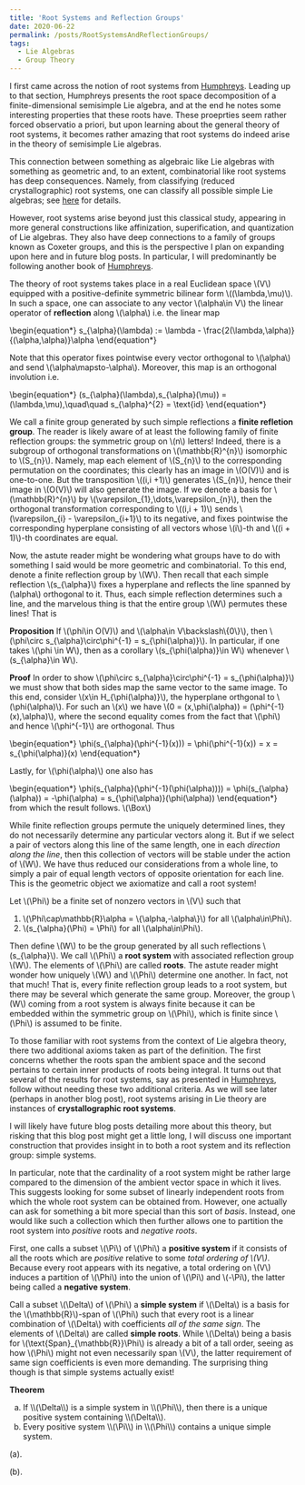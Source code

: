 ```yaml
---
title: 'Root Systems and Reflection Groups'
date: 2020-06-22
permalink: /posts/RootSystemsAndReflectionGroups/
tags:
  - Lie Algebras
  - Group Theory
---
```


I first came across the notion of root systems from [Humphreys](https://books.google.com/books/about/Introduction_to_Lie_Algebras_and_Represe.html?id=gCUlAQAAIAAJ). Leading up to that section, Humphreys presents the root space decomposition of a finite-dimensional semisimple Lie algebra, and at the end he notes some interesting properties that these roots have. These proeprties seem rather forced observatio a priori, but upon learning about the general theory of root systems, it becomes rather amazing that root systems do indeed arise in the theory of semisimple Lie algebras.

This connection between something as algebraic like Lie algebras with something as geometric and, to an extent, combinatorial like root systems has deep consequences. Namely, from classifying (reduced crystallographic) root systems, one can classify all possible simple Lie algebras; see [here](https://almosttrivial.github.io/posts/SimpleClassification/) for details.

However, root systems arise beyond just this classical study, appearing in more general constructions like affinization, superification, and quantization of Lie algebras. They also have deep connections to a family of groups known as Coxeter groups, and this is the perspective I plan on expanding upon here and in future blog posts. In particular, I will predominantly be following another book of [Humphreys](https://books.google.com/books/about/Reflection_Groups_and_Coxeter_Groups.html?id=ODfjmOeNLMUC).

The theory of root systems takes place in a real Euclidean space \\(V\\) equipped with a positive-definite symmetric bilinear form \\((\lambda,\mu)\\). In such a space, one can associate to any vector \\(\alpha\in V\\) the linear operator of **reflection** along \\(\alpha\\) i.e. the linear map

\begin{equation\*}
   s\_{\alpha}(\lambda) := \lambda - \frac{2(\lambda,\alpha)}{(\alpha,\alpha)}\alpha
\end{equation\*}

Note that this operator fixes pointwise every vector orthogonal to \\(\alpha\\) and send \\(\alpha\mapsto-\alpha\\). Moreover, this map is an orthogonal involution i.e.

\begin{equation\*}
   (s\_{\alpha}(\lambda),s\_{\alpha}(\mu)) = (\lambda,\mu),\quad\quad s\_{\alpha}^{2} = \text{id}
\end{equation\*}

We call a finite group generated by such simple reflections a **finite refletion group**. The reader is likely aware of at least the following family of finite reflection groups: the symmetric group on \\(n\\) letters! Indeed, there is a subgroup of orthogonal transformations on \\(\mathbb{R}^{n}\\) isomorphic to \\(S\_{n}\\). Namely, map each element of \\(S\_{n}\\) to the corresponding permutation on the coordinates; this clearly has an image in \\(O(V)\\) and is one-to-one. But the transposition \\((i,i +1)\\) generates \\(S\_{n}\\), hence their image in \\(O(V)\\) will also generate the image. If we denote a basis for \\(\mathbb{R}^{n}\\) by \\(\varepsilon\_{1},\dots,\varepsilon\_{n}\\), then the orthogonal transformation corresponding to \\((i,i + 1)\\) sends \\(\varepsilon\_{i} - \varepsilon\_{i+1}\\) to its negative, and fixes pointwise the corresponding hyperplane consisting of all vectors whose \\(i\\)-th and \\((i + 1)\\)-th coordinates are equal.

Now, the astute reader might be wondering what groups have to do with something I said would be more geometric and combinatorial. To this end, denote a finite reflection group by \\(W\\). Then recall that each simple reflection \\(s\_{\alpha}\\) fixes a hyperplane and reflects the line spanned by \(\alpha\\) orthogonal to it. Thus, each simple reflection determines such a line, and the marvelous thing is that the entire group \\(W\\) permutes these lines! That is

**Proposition** If \\(\phi\in O(V)\\) and \\(\alpha\in V\backslash\\{0\\}\\), then \\(\phi\circ s\_{\alpha}\circ\phi^{-1} = s\_{\phi(\alpha)}\\). In particular, if one takes \\(\phi \in W\\), then as a corollary \\(s\_{\phi(\alpha)}\in W\\) whenever \\(s\_{\alpha}\in W\\).

**Proof** In order to show \\(\phi\circ s\_{\alpha}\circ\phi^{-1} = s\_{\phi(\alpha)}\\) we must show that both sides map the same vector to the same image. To this end, consider \\(x\in H\_{\phi(\alpha)}\\), the hyperplane orthgonal to \\(\phi(\alpha)\\). For such an \\(x\\) we have \\(0 = (x,\phi(\alpha)) = (\phi^{-1}(x),\alpha)\\), where the second equality comes from the fact that \\(\phi\\) and hence \\(\phi^{-1}\\) are orthogonal. Thus

\begin{equation\*}
   \phi(s\_{\alpha}(\phi^{-1}(x))) = \phi(\phi^{-1}(x)) = x = s\_{\phi(\alpha)}(x)
\end{equation\*}

Lastly, for \\(\phi(\alpha)\\) one also has

\begin{equation\*}
   \phi(s\_{\alpha}(\phi^{-1}(\phi(\alpha)))) = \phi(s\_{\alpha}(\alpha)) = -\phi(\alpha) = s\_{\phi(\alpha)}(\phi(\alpha))
\end{equation\*}
from which the result follows. \\(\Box\\)

While finite reflection groups permute the uniquely determined lines, they do not necessarily determine any particular vectors along it. But if we select a pair of vectors along this line of the same length, one in each *direction along the line*, then this collection of vectors will be stable under the action of \\(W\\). We have thus reduced our considerations from a whole line, to simply a pair of equal length vectors of opposite orientation for each line. This is the geometric object we axiomatize and call a root system!

Let \\(\Phi\\) be a finite set of nonzero vectors in \\(V\\) such that

1. \\(\Phi\cap\mathbb{R}\alpha = \\{\alpha,-\alpha\\}\\) for all \\(\alpha\in\Phi\\).
2. \\(s\_{\alpha}(\Phi) = \Phi\\) for all \\(\alpha\in\Phi\\).

Then define \\(W\\) to be the group generated by all such reflections \\(s\_{\alpha}\\). We call \\(\Phi\\) a **root system** with associated reflection group \\(W\\). The elements of \\(\Phi\\) are called **roots**. The astute reader might wonder how uniquely \\(W\\) and \\(\Phi\\) determine one another. In fact, not that much! That is, every finite reflection group leads to a root system, but there may be several which generate the same group. Moreover, the group \\(W\\) coming from a root system is always finite because it can be embedded within the symmetric group on \\(\Phi\\), which is finite since \\(\Phi\\) is assumed to be finite.

To those familiar with root systems from the context of Lie algebra theory, there two additional axioms taken as part of the definition. The first concerns whether the roots span the ambient space and the second pertains to certain inner products of roots being integral. It turns out that several of the results for root systems, say as presented in [Humphreys](https://books.google.com/books/about/Introduction_to_Lie_Algebras_and_Represe.html?id=gCUlAQAAIAAJ), follow without needing these two additional criteria. As we will see later (perhaps in another blog post), root systems arising in Lie theory are instances of **crystallographic root systems**.

I will likely have future blog posts detailing more about this theory, but risking that this blog post might get a little long, I will discuss one important construction that provides insight in to both a root system and its reflection group: simple systems.

In particular, note that the cardinality of a root system might be rather large compared to the dimension of the ambient vector space in which it lives. This suggests looking for some subset of linearly independent roots from which the whole root system can be obtained from. However, one actually can ask for something a bit more special than this sort of *basis*. Instead, one would like such a collection which then further allows one to partition the root system into *positive* roots and *negative roots*.

First, one calls a subset \\(\Pi\\) of \\(\Phi\\) a **positive system** if it consists of all the roots which are *positive* relative to some *total ordering of \\(V\\)*. Because every root appears with its negative, a total ordering on \\(V\\) induces a partition of \\(\Phi\\) into the union of \\(\Pi\\) and \\(-\Pi\\), the latter being called a **negative system**. 

Call a subset \\(\Delta\\) of \\(\Phi\\) a **simple system** if \\(\Delta\\) is a basis for the \\(\mathbb{R}\\)-span of \\(\Phi\\) such that every root is a linear combination of \\(\Delta\\) with coefficients *all of the same sign*. The elements of \\(\Delta\\) are called **simple roots**. While \\(\Delta\\) being a basis for \\(\text{Span}\_{\mathbb{R}}\Phi\\) is already a bit of a tall order, seeing as how \\(\Phi\\) might not even necessarily span \\(V\\), the latter requirement of same sign coefficients is even more demanding. The surprising thing though is that simple systems actually exist!

**Theorem**<ol type="a">
  <li>If \\(\Delta\\) is a simple system in \\(\Phi\\), then there is a unique positive system containing \\(\Delta\\).</li>
  <li>Every positive system \\(\Pi\\) in \\(\Phi\\) contains a unique simple system.</li>
</ol>
(a). 

(b). 

